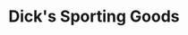 ---
title: "Dick's Sporting Goods"
url: /houston/dicks-sporting-goods-east-sam-houston-parkway/
shop: Sport
---